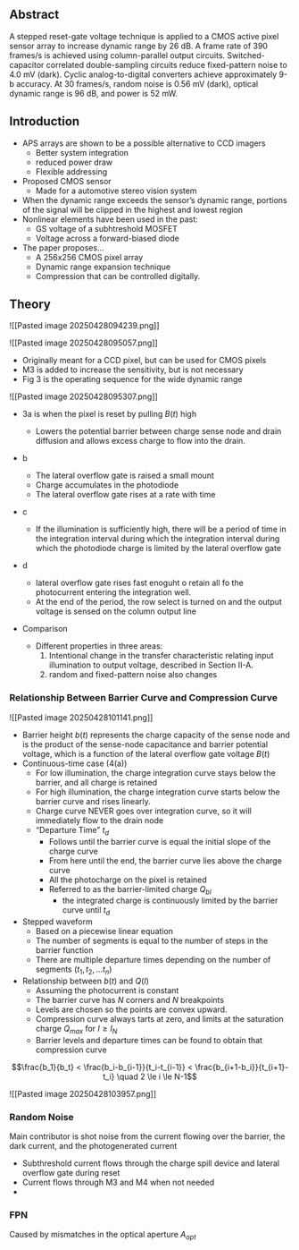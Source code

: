 
## Abstract
A stepped reset-gate voltage technique is applied to a CMOS active pixel sensor array to increase dynamic range by 26 dB. A frame rate of 390 frames/s is achieved using column-parallel output circuits. Switched-capacitor correlated double-sampling circuits reduce fixed-pattern noise to 4.0 mV (dark). Cyclic analog-to-digital converters achieve approximately 9-b accuracy. At 30 frames/s, random noise is 0.56 mV (dark), optical dynamic range is 96 dB, and power is 52 mW.

## Introduction

- APS arrays are shown to be a possible alternative to CCD imagers
	- Better system integration
	- reduced power draw
	- Flexible addressing
- Proposed CMOS sensor 
	- Made for a automotive stereo vision system
- When the dynamic range exceeds the sensor’s dynamic range, portions of the signal will be clipped in the highest and lowest region
- Nonlinear elements have been used in the past:
	- GS voltage of a subhtreshold MOSFET
	- Voltage across a forward-biased diode
- The paper proposes…
	- A 256x256 CMOS pixel array
	- Dynamic range expansion technique
	- Compression that can be controlled digitally.
## Theory

![[Pasted image 20250428094239.png]]

![[Pasted image 20250428095057.png]]

- Originally meant for a CCD pixel, but can be used for CMOS pixels
- M3 is added to increase the sensitivity, but is not necessary
- Fig 3 is the operating sequence for the wide dynamic range

![[Pasted image 20250428095307.png]]

- 3a is when the pixel is reset by pulling $B(t)$ high
	- Lowers the potential barrier between charge sense node and drain diffusion and allows excess charge to flow into the drain.
- b
	- The lateral overflow gate is raised a small mount
	- Charge accumulates in the photodiode
	- The lateral overflow gate rises at a rate with time
- c
	- If the illumination is sufficiently high, there will be a period of time in the integration interval during which the integration interval during which the photodiode charge is limited by the lateral overflow gate
- d
	- lateral overflow gate rises fast enoguht o retain all fo the photocurrent entering the integration well.
	- At the end of the period, the row select is turned on and the output voltage is sensed on the column output line

- Comparison
	- Different properties in three areas:
		1. Intentional change in the transfer characteristic relating input illumination to output voltage, described in Section II-A.
		2. random and fixed-pattern noise also changes

### Relationship Between Barrier Curve and Compression Curve

![[Pasted image 20250428101141.png]]

- Barrier height $b(t)$ represents the charge capacity of the sense node and is the product of the sense-node capacitance and barrier potential voltage, which is a function of the lateral overflow gate voltage $B(t)$
- Continuous-time case (4(a))
	- For low illumination, the charge integration curve stays below the barrier, and all charge is retained
	- For high illumination, the charge integration curve starts below the barrier curve and rises linearly.
	- Charge curve NEVER goes over integration curve, so it will immediately flow to the drain node
	- “Departure Time” $t_d$
		- Follows until the barrier curve is equal the initial slope of the charge curve
		- From here until the end, the barrier curve lies above the charge curve
		- All the photocharge on the pixel is retained
		- Referred to as the barrier-limited charge $Q_{bl}$
			- the integrated charge is continuously limited by the barrier curve until $t_d$
- Stepped waveform
	- Based on a piecewise linear equation
	- The number of segments is equal to the number of steps in the barrier function
	- There are multiple departure times depending on the number of segments ($t_1, t_2, … t_n$)
- Relationship between $b(t)$ and $Q(I)$
	- Assuming the photocurrent is constant
	- The barrier curve has $N$ corners and $N$ breakpoints
	- Levels are chosen so the points are convex upward.
	- Compression curve always tarts at zero, and limits at the saturation charge $Q_{max}$ for $I \ge I_N$
	- Barrier levels and departure times can be found to obtain that compression curve

$$\frac{b_1}{b_t} < \frac{b_i-b_{i-1}}{t_i-t_{i-1}} < \frac{b_{i+1-b_i}}{t_{i+1}-t_i} \quad 2 \le i \le N-1$$

![[Pasted image 20250428103957.png]]
### Random Noise

Main contributor is shot noise from the current flowing over the barrier, the dark current, and the photogenerated current
- Subthreshold current flows through the charge spill device and lateral overflow gate during reset
- Current flows through M3 and M4 when not needed
-  

### FPN

Caused by mismatches in the optical aperture $A_{opt}$